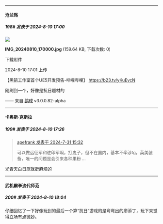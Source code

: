 ﻿
*****

####  沧兰殇  
##### 198#       发表于 2024-8-10 17:00

<img src="https://img.saraba1st.com/forum/202408/10/170109nmdd8zk6hdh1ek1e.jpg" referrerpolicy="no-referrer">

<strong>IMG_20240810_170000.jpg</strong> (159.64 KB, 下载次数: 0)

下载附件

2024-8-10 17:01 上传

【黑鹄工作室首个UE5开发预告-哔哩哔哩】 https://b23.tv/yKuEvcN

刚刷到一个，好像是抗日题材的

—— 来自 [鹅球](https://www.pgyer.com/xfPejhuq) v3.0.0.82-alpha


*****

####  卡奥斯·克斯拉  
##### 199#       发表于 2024-8-10 17:26

<blockquote><a href="httphttps://bbs.saraba1st.com/2b/forum.php?mod=redirect&amp;goto=findpost&amp;pid=65755358&amp;ptid=2192903" target="_blank">apefrank 发表于 2024-7-31 15:32</a>

可以做远征军和驻印军啊，打鬼子，但不在国内，基本不牵涉tg，英美装备，唯一的问题是会引来各种果粉 ...</blockquote>
光青天白日旗就挺麻烦的


*****

####  武机霸拳流代师范  
##### 200#       发表于 2024-8-10 18:04

仔细回忆了一下好像玩到的最后一个算“抗日”游戏的是弯弯出的廖添丁，玩下来觉得立场有点微妙。


